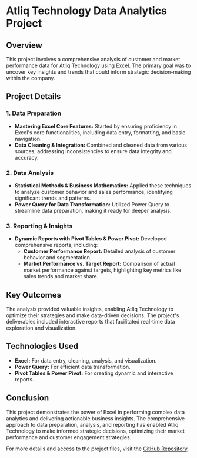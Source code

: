 # Atliq Technology Data Analytics Project

## Overview
This project involves a comprehensive analysis of customer and market performance data for Atliq Technology using Excel. The primary goal was to uncover key insights and trends that could inform strategic decision-making within the company.

## Project Details
### 1. **Data Preparation**
   - **Mastering Excel Core Features:** Started by ensuring proficiency in Excel's core functionalities, including data entry, formatting, and basic navigation.
   - **Data Cleaning & Integration:** Combined and cleaned data from various sources, addressing inconsistencies to ensure data integrity and accuracy.

### 2. **Data Analysis**
   - **Statistical Methods & Business Mathematics:** Applied these techniques to analyze customer behavior and sales performance, identifying significant trends and patterns.
   - **Power Query for Data Transformation:** Utilized Power Query to streamline data preparation, making it ready for deeper analysis.

### 3. **Reporting & Insights**
   - **Dynamic Reports with Pivot Tables & Power Pivot:** Developed comprehensive reports, including:
     - **Customer Performance Report:** Detailed analysis of customer behavior and segmentation.
     - **Market Performance vs. Target Report:** Comparison of actual market performance against targets, highlighting key metrics like sales trends and market share.

## Key Outcomes
The analysis provided valuable insights, enabling Atliq Technology to optimize their strategies and make data-driven decisions. The project's deliverables included interactive reports that facilitated real-time data exploration and visualization.

## Technologies Used
- **Excel:** For data entry, cleaning, analysis, and visualization.
- **Power Query:** For efficient data transformation.
- **Pivot Tables & Power Pivot:** For creating dynamic and interactive reports.

## Conclusion
This project demonstrates the power of Excel in performing complex data analytics and delivering actionable business insights. The comprehensive approach to data preparation, analysis, and reporting has enabled Atliq Technology to make informed strategic decisions, optimizing their market performance and customer engagement strategies.

For more details and access to the project files, visit the [GitHub Repository](#).
